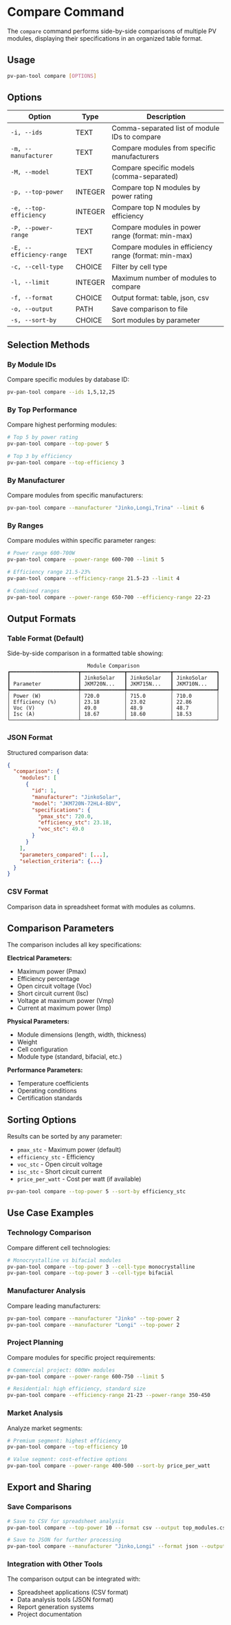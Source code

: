 # Compare Command

The `compare` command performs side-by-side comparisons of multiple PV modules, displaying their specifications in an organized table format.

## Usage

```bash
pv-pan-tool compare [OPTIONS]
```

## Options

| Option | Type | Description |
|--------|------|-------------|
| `-i, --ids` | TEXT | Comma-separated list of module IDs to compare |
| `-m, --manufacturer` | TEXT | Compare modules from specific manufacturers |
| `-M, --model` | TEXT | Compare specific models (comma-separated) |
| `-p, --top-power` | INTEGER | Compare top N modules by power rating |
| `-e, --top-efficiency` | INTEGER | Compare top N modules by efficiency |
| `-P, --power-range` | TEXT | Compare modules in power range (format: min-max) |
| `-E, --efficiency-range` | TEXT | Compare modules in efficiency range (format: min-max) |
| `-c, --cell-type` | CHOICE | Filter by cell type |
| `-l, --limit` | INTEGER | Maximum number of modules to compare |
| `-f, --format` | CHOICE | Output format: table, json, csv |
| `-o, --output` | PATH | Save comparison to file |
| `-s, --sort-by` | CHOICE | Sort modules by parameter |

## Selection Methods

### By Module IDs

Compare specific modules by database ID:

```bash
pv-pan-tool compare --ids 1,5,12,25
```

### By Top Performance

Compare highest performing modules:

```bash
# Top 5 by power rating
pv-pan-tool compare --top-power 5

# Top 3 by efficiency
pv-pan-tool compare --top-efficiency 3
```

### By Manufacturer

Compare modules from specific manufacturers:

```bash
pv-pan-tool compare --manufacturer "Jinko,Longi,Trina" --limit 6
```

### By Ranges

Compare modules within specific parameter ranges:

```bash
# Power range 600-700W
pv-pan-tool compare --power-range 600-700 --limit 5

# Efficiency range 21.5-23%
pv-pan-tool compare --efficiency-range 21.5-23 --limit 4

# Combined ranges
pv-pan-tool compare --power-range 650-700 --efficiency-range 22-23
```

## Output Formats

### Table Format (Default)

Side-by-side comparison in a formatted table showing:

```
                          Module Comparison
┏━━━━━━━━━━━━━━━━━━━━━━┳━━━━━━━━━━━━━━┳━━━━━━━━━━━━━━┳━━━━━━━━━━━━━━┓
┃                      ┃ JinkoSolar   ┃ JinkoSolar   ┃ JinkoSolar   ┃
┃ Parameter            ┃ JKM720N...   ┃ JKM715N...   ┃ JKM710N...   ┃
┡━━━━━━━━━━━━━━━━━━━━━━╇━━━━━━━━━━━━━━╇━━━━━━━━━━━━━━╇━━━━━━━━━━━━━━┩
│ Power (W)            │ 720.0        │ 715.0        │ 710.0        │
│ Efficiency (%)       │ 23.18        │ 23.02        │ 22.86        │
│ Voc (V)              │ 49.0         │ 48.9         │ 48.7         │
│ Isc (A)              │ 18.67        │ 18.60        │ 18.53        │
└──────────────────────┴──────────────┴──────────────┴──────────────┘
```

### JSON Format

Structured comparison data:

```json
{
  "comparison": {
    "modules": [
      {
        "id": 1,
        "manufacturer": "JinkoSolar",
        "model": "JKM720N-72HL4-BDV",
        "specifications": {
          "pmax_stc": 720.0,
          "efficiency_stc": 23.18,
          "voc_stc": 49.0
        }
      }
    ],
    "parameters_compared": [...],
    "selection_criteria": {...}
  }
}
```

### CSV Format

Comparison data in spreadsheet format with modules as columns.

## Comparison Parameters

The comparison includes all key specifications:

**Electrical Parameters:**

- Maximum power (Pmax)
- Efficiency percentage
- Open circuit voltage (Voc)
- Short circuit current (Isc)
- Voltage at maximum power (Vmp)
- Current at maximum power (Imp)

**Physical Parameters:**

- Module dimensions (length, width, thickness)
- Weight
- Cell configuration
- Module type (standard, bifacial, etc.)

**Performance Parameters:**

- Temperature coefficients
- Operating conditions
- Certification standards

## Sorting Options

Results can be sorted by any parameter:

- `pmax_stc` - Maximum power (default)
- `efficiency_stc` - Efficiency
- `voc_stc` - Open circuit voltage
- `isc_stc` - Short circuit current
- `price_per_watt` - Cost per watt (if available)

```bash
pv-pan-tool compare --top-power 5 --sort-by efficiency_stc
```

## Use Case Examples

### Technology Comparison

Compare different cell technologies:

```bash
# Monocrystalline vs bifacial modules
pv-pan-tool compare --top-power 3 --cell-type monocrystalline
pv-pan-tool compare --top-power 3 --cell-type bifacial
```

### Manufacturer Analysis

Compare leading manufacturers:

```bash
pv-pan-tool compare --manufacturer "Jinko" --top-power 2
pv-pan-tool compare --manufacturer "Longi" --top-power 2
```

### Project Planning

Compare modules for specific project requirements:

```bash
# Commercial project: 600W+ modules
pv-pan-tool compare --power-range 600-750 --limit 5

# Residential: high efficiency, standard size
pv-pan-tool compare --efficiency-range 21-23 --power-range 350-450
```

### Market Analysis

Analyze market segments:

```bash
# Premium segment: highest efficiency
pv-pan-tool compare --top-efficiency 10

# Value segment: cost-effective options
pv-pan-tool compare --power-range 400-500 --sort-by price_per_watt
```

## Export and Sharing

### Save Comparisons

```bash
# Save to CSV for spreadsheet analysis
pv-pan-tool compare --top-power 10 --format csv --output top_modules.csv

# Save to JSON for further processing
pv-pan-tool compare --manufacturer "Jinko,Longi" --format json --output comparison.json
```

### Integration with Other Tools

The comparison output can be integrated with:

- Spreadsheet applications (CSV format)
- Data analysis tools (JSON format)
- Report generation systems
- Project documentation
